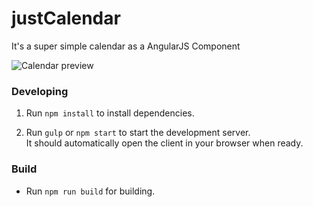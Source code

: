 # justCalendar
It's a super simple calendar as a AngularJS Component

![Calendar preview](http://i.imgur.com/tVizf0o.png)

### Developing

1. Run `npm install` to install dependencies.

2. Run `gulp` or `npm start` to start the development server.  
   It should automatically open the client in your browser when ready.

### Build

- Run `npm run build` for building.
